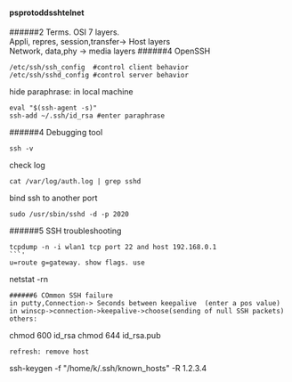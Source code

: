 #### psprotoddsshtelnet
######2 Terms.
OSI 7 layers.  
Appli, repres, session,transfer-> Host layers  
Network, data,phy -> media layers
######4 OpenSSH
```
/etc/ssh/ssh_config  #control client behavior
/etc/ssh/sshd_config #control server behavior
```
hide paraphrase: in local machine
```
eval "$(ssh-agent -s)"
ssh-add ~/.ssh/id_rsa #enter paraphrase
```
######4 Debugging tool
```
ssh -v
```
check log
```
cat /var/log/auth.log | grep sshd
```
bind ssh to another port
```
sudo /usr/sbin/sshd -d -p 2020
```
######5 SSH troubleshooting
```
tcpdump -n -i wlan1 tcp port 22 and host 192.168.0.1
```'
u=route g=gateway. show flags. use
```
netstat -rn
```
######6 COmmon SSH failure  
in putty,Connection-> Seconds between keepalive  (enter a pos value)  
in winscp->connection->keepalive->choose(sending of null SSH packets)  
others:
```
chmod 600 id_rsa
chmod 644 id_rsa.pub
```
refresh: remove host
```
ssh-keygen -f "/home/k/.ssh/known_hosts" -R 1.2.3.4
```
